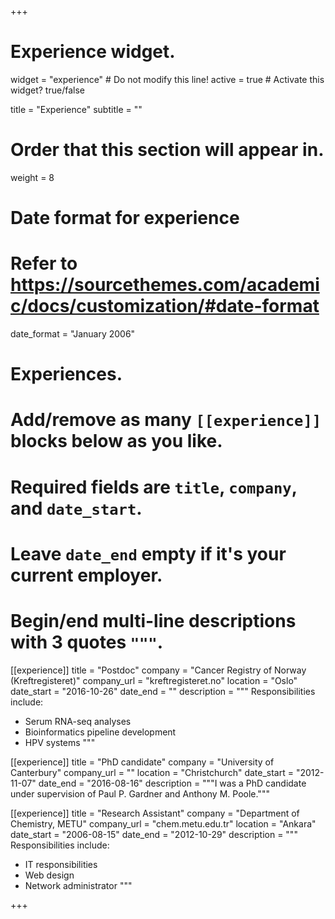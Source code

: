 +++
# Experience widget.
widget = "experience"  # Do not modify this line!
active = true  # Activate this widget? true/false

title = "Experience"
subtitle = ""

# Order that this section will appear in.
weight = 8

# Date format for experience
#   Refer to https://sourcethemes.com/academic/docs/customization/#date-format
date_format = "January 2006"

# Experiences.
#   Add/remove as many `[[experience]]` blocks below as you like.
#   Required fields are `title`, `company`, and `date_start`.
#   Leave `date_end` empty if it's your current employer.
#   Begin/end multi-line descriptions with 3 quotes `"""`.
[[experience]]
  title = "Postdoc"
  company = "Cancer Registry of Norway (Kreftregisteret)"
  company_url = "kreftregisteret.no"
  location = "Oslo"
  date_start = "2016-10-26"
  date_end = ""
  description = """
  Responsibilities include:
  
  * Serum RNA-seq analyses
  * Bioinformatics pipeline development
  * HPV systems
  """

[[experience]]
  title = "PhD candidate"
  company = "University of Canterbury"
  company_url = ""
  location = "Christchurch"
  date_start = "2012-11-07"
  date_end = "2016-08-16"
  description = """I was a PhD candidate under supervision of Paul P. Gardner and Anthony M. Poole."""


[[experience]]
  title = "Research Assistant"
  company = "Department of Chemistry, METU"
  company_url = "chem.metu.edu.tr"
  location = "Ankara"
  date_start = "2006-08-15"
  date_end = "2012-10-29"
  description = """
  Responsibilities include:

  * IT responsibilities
  * Web design
  * Network administrator
  """



+++
